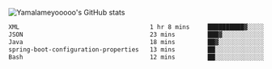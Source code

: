 ![Yamalameyooooo's GitHub stats](https://github-readme-stats.vercel.app/api?username=yamalameyooooo&theme=transparent&show_icons=true\&show=reviews,discussions_started,discussions_answered,prs_merged,prs_merged_percentage)

<!--START_SECTION:waka-->

```txt
XML                                    1 hr 8 mins     ██████████▓░░░░░░░░░░░░░░   42.01 %
JSON                                   23 mins         ███▓░░░░░░░░░░░░░░░░░░░░░   14.79 %
Java                                   18 mins         ██▓░░░░░░░░░░░░░░░░░░░░░░   11.26 %
spring-boot-configuration-properties   13 mins         ██░░░░░░░░░░░░░░░░░░░░░░░   08.34 %
Bash                                   12 mins         ██░░░░░░░░░░░░░░░░░░░░░░░   07.44 %
```

<!--END_SECTION:waka-->
